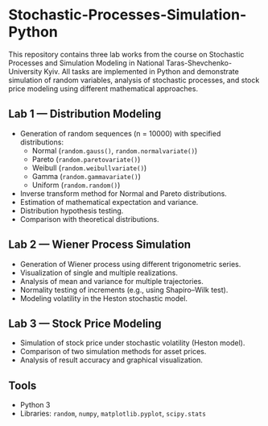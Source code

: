# Stochastic-Processes-Simulation-Python

This repository contains three lab works from the course on Stochastic Processes and Simulation Modeling in National Taras-Shevchenko-University Kyiv. All tasks are implemented in Python and demonstrate simulation of random variables, analysis of stochastic processes, and stock price modeling using different mathematical approaches.

## Lab 1 — Distribution Modeling
- Generation of random sequences (n = 10000) with specified distributions:
  - Normal (`random.gauss()`, `random.normalvariate()`)
  - Pareto (`random.paretovariate()`)
  - Weibull (`random.weibullvariate()`)
  - Gamma (`random.gammavariate()`)
  - Uniform (`random.random()`)
- Inverse transform method for Normal and Pareto distributions.
- Estimation of mathematical expectation and variance.
- Distribution hypothesis testing.
- Comparison with theoretical distributions.

## Lab 2 — Wiener Process Simulation
- Generation of Wiener process using different trigonometric series.
- Visualization of single and multiple realizations.
- Analysis of mean and variance for multiple trajectories.
- Normality testing of increments (e.g., using Shapiro–Wilk test).
- Modeling volatility in the Heston stochastic model.

## Lab 3 — Stock Price Modeling
- Simulation of stock price under stochastic volatility (Heston model).
- Comparison of two simulation methods for asset prices.
- Analysis of result accuracy and graphical visualization.

## Tools
- Python 3
- Libraries: `random`, `numpy`, `matplotlib.pyplot`, `scipy.stats`
